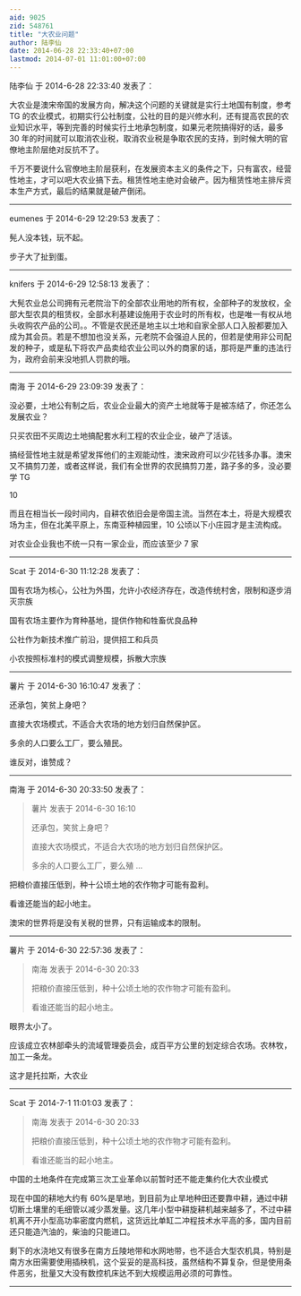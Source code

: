 ```yaml
---
aid: 9025
zid: 548761
title: "大农业问题"
author: 陆李仙
date: 2014-06-28 22:33:40+07:00
lastmod: 2014-07-01 11:01:00+07:00
---
```


陆李仙 于 2014-6-28 22:33:40 发表了：

大农业是澳宋帝国的发展方向，解决这个问题的关键就是实行土地国有制度，参考 TG 的农业模式，初期实行公社制度，公社的目的是兴修水利，还有提高农民的农业知识水平，等到完善的时候实行土地承包制度，如果元老院搞得好的话，最多 30 年的时间就可以取消农业税，取消农业税是争取农民的支持，到时候大明的官僚地主阶层绝对反抗不了。

千万不要说什么官僚地主阶层获利，在发展资本主义的条件之下，只有富农，经营性地主，才可以吧大农业搞下去。租赁性地主绝对会破产。因为租赁性地主排斥资本生产方式，最后的结果就是破产倒闭。

---

eumenes 于 2014-6-29 12:29:53 发表了：

髡人没本钱，玩不起。

步子大了扯到蛋。

---

knifers 于 2014-6-29 12:58:13 发表了：

大髡农业总公司拥有元老院治下的全部农业用地的所有权，全部种子的发放权，全部大型农具的租赁权，全部水利基建设施用于农业时的所有权，也是唯一有权从地头收购农产品的公司。。不管是农民还是地主以土地和自家全部人口入股都要加入成为其会员。若是不想加也没关系，元老院不会强迫人民的，但若是使用非公司配发的种子，或是私下将农产品卖给农业公司以外的商家的话，那将是严重的违法行为，政府会前来没地抓人罚款的哦。

---

南海 于 2014-6-29 23:09:39 发表了：

没必要，土地公有制之后，农业企业最大的资产土地就等于是被冻结了，你还怎么发展农业？

只买农田不买周边土地搞配套水利工程的农业企业，破产了活该。

搞经营性地主就是希望发挥他们的主观能动性，澳宋政府可以少花钱多办事。澳宋又不搞剪刀差，或者这样说，我们有全世界的农民搞剪刀差，路子多的多，没必要学 TG

10

而且在相当长一段时间内，自耕农依旧会是帝国主流。当然在本土，将是大规模农场为主，但在北美平原上，东南亚种植园里，10 公顷以下小庄园才是主流构成。

对农业企业我也不统一只有一家企业，而应该至少 7 家

---

Scat 于 2014-6-30 11:12:28 发表了：

国有农场为核心，公社为外围，允许小农经济存在，改造传统村舍，限制和逐步消灭宗族

国有农场主要作为育种基地，提供作物和牲畜优良品种

公社作为新技术推广前沿，提供招工和兵员

小农按照标准村的模式调整规模，拆散大宗族

---

薯片 于 2014-6-30 16:10:47 发表了：

还承包，笑贫上身吧？

直接大农场模式，不适合大农场的地方划归自然保护区。

多余的人口要么工厂，要么殖民。

谁反对，谁赞成？

---

南海 于 2014-6-30 20:33:50 发表了：

> 薯片 发表于 2014-6-30 16:10
>
> 还承包，笑贫上身吧？
>
> 直接大农场模式，不适合大农场的地方划归自然保护区。
>
> 多余的人口要么工厂，要么殖 ...

把粮价直接压低到，种十公顷土地的农作物才可能有盈利。

看谁还能当的起小地主。

澳宋的世界将是没有关税的世界，只有运输成本的限制。

---

薯片 于 2014-6-30 22:57:36 发表了：

> 南海 发表于 2014-6-30 20:33
>
> 把粮价直接压低到，种十公顷土地的农作物才可能有盈利。
>
> 看谁还能当的起小地主。

眼界太小了。

应该成立农林部牵头的流域管理委员会，成百平方公里的划定综合农场。农林牧，加工一条龙。

这才是托拉斯，大农业

---

Scat 于 2014-7-1 11:01:03 发表了：

> 南海 发表于 2014-6-30 20:33
>
> 把粮价直接压低到，种十公顷土地的农作物才可能有盈利。
>
> 看谁还能当的起小地主。

中国的土地条件在完成第三次工业革命以前暂时还不能走集约化大农业模式

现在中国的耕地大约有 60%是旱地，到目前为止旱地种田还要靠中耕，通过中耕切断土壤里的毛细管以减少蒸发量。这几年小型中耕旋耕机越来越多了，不过中耕机离不开小型高功率密度内燃机，这货远比单缸二冲程技术水平高的多，国内目前还只能造汽油的，柴油的只能进口。

剩下的水浇地又有很多在南方丘陵地带和水网地带，也不适合大型农机具，特别是南方水田需要使用插秧机，这个妥妥的是高科技，虽然结构不算复杂，但是使用条件恶劣，批量又大没有数控机床达不到大规模运用必须的可靠性。

---
